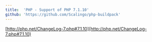 ```yaml
---
title:	'PHP - Support of PHP 7.1.10'
github: 'https://github.com/Scalingo/php-buildpack'
---
```


[http://php.net/ChangeLog-7.php#7.1.10](http://php.net/ChangeLog-7.php#7.1.10)
